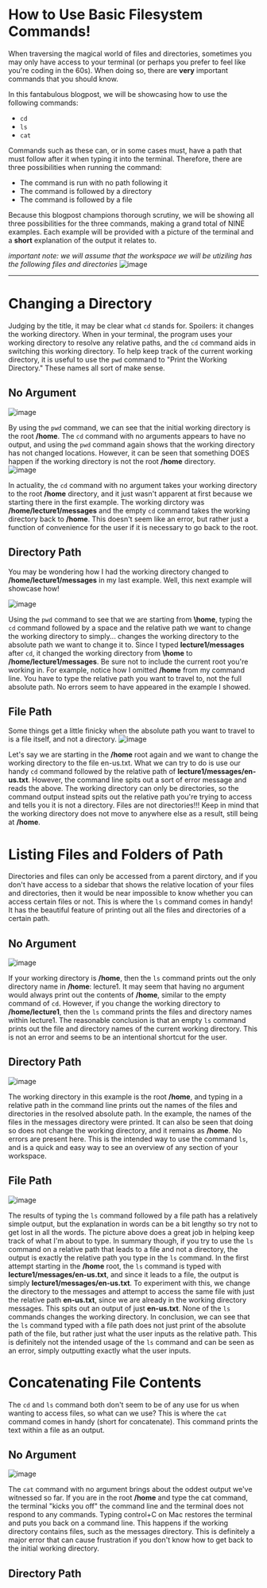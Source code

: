 # How to Use Basic Filesystem Commands!
When traversing the magical world of files and directories, sometimes you may only have access to your terminal (or perhaps you prefer to feel like you're coding in the 60s).  When doing
so, there are **very** important commands that you should know.

In this fantabulous blogpost, we will be showcasing how to use the following commands:
* `cd`
* `ls`
* `cat`

Commands such as these can, or in some cases must, have a path that must follow after it when typing it into the terminal.  Therefore, there are three possibilities when running the command:
* The command is run with no path following it
* The command is followed by a directory
* The command is followed by a file

Because this blogpost champions thorough scrutiny, we will be showing all three possibilities for the three commands, making a grand total of NINE examples.  Each example will be
provided with a picture of the terminal and a **short** explanation of the output it relates to.

*important note: we will assume that the workspace we will be utiziling has the following files and directories*
![image](https://github.com/nericguyen/cse15l-lab-reports/assets/149546505/fc40f9df-6fc3-43c9-abe0-78d16a8aa549)


---

# Changing a Directory
Judging by the title, it may be clear what `cd` stands for.  Spoilers: it changes the working directory.  When in your terminal, the program uses your working directory to resolve any relative paths, and the `cd` command
aids in switching this working directory.  To help keep track of the current working directory, it is useful to use the `pwd` command to "Print the Working Directory."  These names all sort
of make sense.

## No Argument
![image](https://github.com/nericguyen/cse15l-lab-reports/assets/149546505/574b5b77-e830-4b34-8d7b-61293db925b4)

By using the `pwd` command, we can see that the initial working directory is the root **/home**.  The `cd` command with no arguments appears to have no output, and using the `pwd` command again shows that the working directory has not changed locations.  However, it can be seen that something DOES happen if the working directory is not the root **/home** directory.  
![image](https://github.com/nericguyen/cse15l-lab-reports/assets/149546505/a70a9e53-db11-4c55-a3b3-2fd86811fe0e)

In actuality, the `cd` command with no argument takes your working directory to the root **/home** directory, and it just wasn't apparent at first because we starting there in the first example.  The working dirctory was **/home/lecture1/messages** and the empty `cd` command takes the working directory back to **/home**.  This doesn't seem like an error, but rather just a function of convenience for the user if it is necessary to go back to the root.  

## Directory Path
You may be wondering how I had the working directory changed to **/home/lecture1/messages** in my last example.  Well, this next example will showcase how!

![image](https://github.com/nericguyen/cse15l-lab-reports/assets/149546505/48027553-71b7-4009-b418-610f022dca2f)

Using the `pwd` command to see that we are starting from **\home**, typing the `cd` command followed by a space and the relative path we want to change the working directory to simply... changes the working directory to the absolute path we want to change it to.  Since I typed **lecture1/messages** after `cd`, it changed the working directory from **\home**
to **/home/lecture1/messages**.  Be sure not to include the current root you're working in.  For example, notice how I omitted **/home** from my command line.  You have to type the relative path you want to travel to, not the full absolute path.  No errors seem to have appeared in the example I showed.

## File Path
Some things get a little finicky when the absolute path you want to travel to is a file itself, and not a directory.
![image](https://github.com/nericguyen/cse15l-lab-reports/assets/149546505/27850d98-5576-41db-8d79-939f5e4fe345)

Let's say we are starting in the **/home** root again and we want to change the working directory to the file en-us.txt.  What we can try to do is use our handy `cd` command followed by the relative path of **lecture1/messages/en-us.txt**.  However, the command line spits out a sort of error message and reads the above.  The working directory can only be directories, so the command output instead spits out the relative path you're trying to access and tells you it is not a directory.  Files are not directories!!! Keep in mind that the working directory does not move to anywhere else as a result, still being at **/home**.  

# Listing Files and Folders of Path
Directories and files can only be accessed from a parent dirctory, and if you don't have access to a sidebar that shows the relative location of your files and directories, then it would be near impossible to know whether you can access certain files or not.  This is where the `ls` command comes in handy!  It has the beautiful feature of printing out all the files and directories of a certain path.

## No Argument
![image](https://github.com/nericguyen/cse15l-lab-reports/assets/149546505/0c7b57f3-775a-4d76-819c-0a0baaf91d34)

If your working directory is **/home**, then the `ls` command prints out the only directory name in **/home**: lecture1.  It may seem that having no argument would always print out the contents of **/home**, similar to the empty command of `cd`.  However, if you change the working directory to **/home/lecture1**, then the `ls` command prints the files and directory names within lecture1.  The reasonable conclusion is that an empty `ls` command prints out the file and directory names of the current working directory.  This is not an error and seems to be an intentional shortcut for the user.

## Directory Path
![image](https://github.com/nericguyen/cse15l-lab-reports/assets/149546505/72e34cbb-452e-4d4b-92cb-70f61b4aa104)

The working directory in this example is the root **/home**, and typing in a relative path in the command line prints out the names of the files and directories in the resolved absolute path.  In the example, the names of the files in the messages directory were printed.  It can also be seen that doing so does not change the working directory, and it remains as **/home**.  No errors are present here.  This is the intended way to use the command `ls`, and is a quick and easy way to see an overview of any section of your workspace.

## File Path
![image](https://github.com/nericguyen/cse15l-lab-reports/assets/149546505/5894491e-ed6a-4f71-8ef6-27925f527f77)

The results of typing the `ls` command followed by a file path has a relatively simple output, but the explanation in words can be a bit lengthy so try not to get lost in all the words.  The picture above does a great job in helping keep track of what I'm about to type.  In summary though, if you try to use the `ls` command on a relative path that leads to a file and not a directory, the output is exactly the relative path you type in the `ls` command.  In the first attempt starting in the **/home** root, the `ls` command is typed with **lecture1/messages/en-us.txt**, and since it leads to a file, the output is simply **lecture1/messages/en-us.txt**.  To experiment with this, we change the directory to the messages and attempt to access the same file with just the relative path **en-us.txt**, since we are already in the working directory messages.  This spits out an output of just **en-us.txt**.  None of the `ls` commands changes the working directory.  In conclusion, we can see that the `ls` command typed with a file path does not just print of the absolute path of the file, but rather just what the user inputs as the relative path.  This is definitely not the intended usage of the `ls` command and can be seen as an error, simply outputting exactly what the user inputs.

# Concatenating File Contents
The `cd` and `ls` command both don't seem to be of any use for us when wanting to access files, so what can we use?  This is where the `cat` command comes in handy (short for concatenate).  This command prints the text within a file as an output.

## No Argument
![image](https://github.com/nericguyen/cse15l-lab-reports/assets/149546505/8dfd8c33-7532-4ced-a7e7-42ebc23dda60)

The `cat` command with no argument brings about the oddest output we've witnessed so far.  If you are in the root **/home** and type the cat command, the terminal "kicks you off" the command line and the terminal does not respond to any commands.  Typing control+C on Mac restores the terminal and puts you back on a command line.  This happens if the working directory contains files, such as the messages directory.  This is definitely a major error that can cause frustration if you don't know how to get back to the initial working directory.  

## Directory Path
